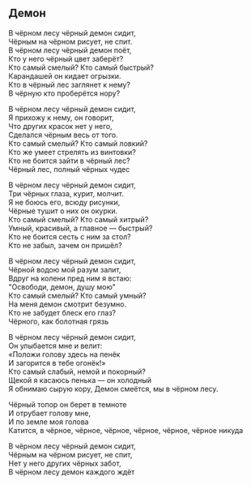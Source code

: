 ## Демон

В чёрном лесу чёрный демон сидит,  
Чёрным на чёрном рисует, не спит.  
В чёрном лесу чёрный демон поёт,  
Кто у него чёрный цвет заберёт?  
Кто самый смелый? Кто самый быстрый?  
Карандашей он кидает огрызки.  
Кто в чёрный лес заглянет к нему?  
В чёрную кто проберётся нору?  

В чёрном лесу чёрный демон сидит,  
Я прихожу к нему, он говорит,  
Что других красок нет у него,  
Сделался чёрным весь от того.  
Кто самый смелый? Кто самый ловкий?  
Кто же умеет стрелять из винтовки?  
Кто не боится зайти в чёрный лес?  
Чёрный лес, полный чёрных чудес  

В чёрном лесу чёрный демон сидит,  
Три чёрных глаза, курит, молчит.  
Я не боюсь его, всюду рисунки,  
Чёрные тушит о них он окурки.  
Кто самый смелый? Кто самый хитрый?  
Умный, красивый, а главное — быстрый?  
Кто не боится сесть с ним за стол?  
Кто не забыл, зачем он пришёл?  

В чёрном лесу чёрный демон сидит,  
Чёрной водою мой разум залит,  
Вдруг на колени пред ним я встаю:  
"Освободи, демон, душу мою"  
Кто самый смелый? Кто самый умный?  
На меня демон смотрит безумно.  
Кто не забудет блеск его глаз?  
Чёрного, как болотная грязь  

В чёрном лесу чёрный демон сидит,  
Он улыбается мне и велит:  
«Положи голову здесь на пенёк  
И загорится в тебе огонёк!»  
Кто самый слабый, немой и покорный?  
Щекой я касаюсь пенька — он холодный  
Я обнимаю сырую кору,
Демон смеётся, мы в чёрном лесу.  

Чёрный топор он берет в темноте  
И отрубает голову мне,  
И по земле моя голова  
Катится, в чёрное, чёрное, чёрное, чёрное, чёрное, чёрное никуда  

В чёрном лесу чёрный демон сидит,  
Чёрным на чёрном рисует, не спит,  
Нет у него других чёрных забот,  
В чёрном лесу демон каждого ждёт  
